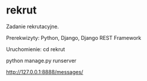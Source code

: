 # rekrut
Zadanie rekrutacyjne.

Prerekwizyty:
Python, Django, Django REST Framework

Uruchomienie:
cd rekrut

python manage.py runserver

http://127.0.0.1:8888/messages/